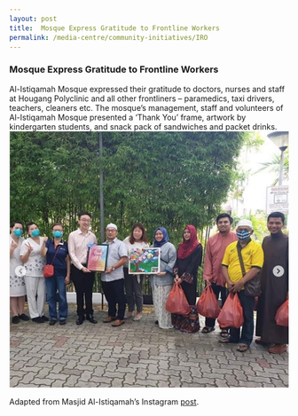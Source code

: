 ```yaml
---
layout: post
title:  Mosque Express Gratitude to Frontline Workers
permalink: /media-centre/community-initiatives/IRO
---
```


### Mosque Express Gratitude to Frontline Workers ### 

Al-Istiqamah Mosque expressed their gratitude to doctors, nurses and staff at Hougang Polyclinic and all other frontliners – paramedics, taxi drivers, teachers, cleaners etc. The mosque’s management, staff and volunteers of Al-Istiqamah Mosque presented a ‘Thank You’ frame, artwork by kindergarten students, and snack pack of sandwiches and packet drinks.
![image](images/mosque.png)

Adapted from Masjid Al-Istiqamah’s Instagram [post](https://www.instagram.com/p/B9GqMyoBjLT/).
